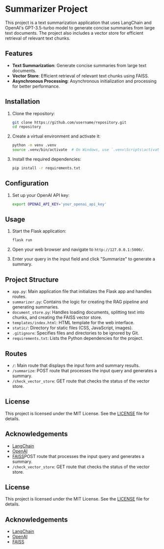 # Summarizer Project

This project is a text summarization application that uses LangChain and OpenAI's GPT-3.5-turbo model to generate concise summaries from large text documents. The project also includes a vector store for efficient retrieval of relevant text chunks.

## Features

-   **Text Summarization**: Generate concise summaries from large text documents.
-   **Vector Store**: Efficient retrieval of relevant text chunks using FAISS.
-   **Asynchronous Processing**: Asynchronous initialization and processing for better performance.

## Installation

1. Clone the repository:

    ```sh
    git clone https://github.com/username/repository.git
    cd repository
    ```

2. Create a virtual environment and activate it:

    ```sh
    python -m venv .venv
    source .venv/bin/activate  # On Windows, use `.venv\Scripts\activate`
    ```

3. Install the required dependencies:
    ```sh
    pip install -r requirements.txt
    ```

## Configuration

1. Set up your OpenAI API key:

    ```sh
    export OPENAI_API_KEY='your_openai_api_key'
    ```

## Usage

1. Start the Flask application:

    ```sh
    flask run
    ```

2. Open your web browser and navigate to `http://127.0.0.1:5000/`.

3. Enter your query in the input field and click "Summarize" to generate a summary.

## Project Structure

-   `app.py`: Main application file that initializes the Flask app and handles routes.
-   `summarizer.py`: Contains the logic for creating the RAG pipeline and generating summaries.
-   `document_store.py`: Handles loading documents, splitting text into chunks, and creating the FAISS vector store.
-   `templates/index.html`: HTML template for the web interface.
-   `static/`: Directory for static files (CSS, JavaScript, images).
-   `.gitignore`: Specifies files and directories to be ignored by Git.
-   `requirements.txt`: Lists the Python dependencies for the project.

## Routes

-   `/`: Main route that displays the input form and summary results.
-   `/summarize`: POST route that processes the input query and generates a summary.
-   `/check_vector_store`: GET route that checks the status of the vector store.

## License

This project is licensed under the MIT License. See the [LICENSE](LICENSE) file for details.

## Acknowledgements

-   [LangChain](https://github.com/langchain/langchain)
-   [OpenAI](https://www.openai.com/)
-   [FAISS](https://github.com/facebookresearch/faiss)POST route that processes the input query and generates a summary.
-   `/check_vector_store`: GET route that checks the status of the vector store.

## License

This project is licensed under the MIT License. See the [LICENSE](LICENSE) file for details.

## Acknowledgements

-   [LangChain](https://github.com/langchain/langchain)
-   [OpenAI](https://www.openai.com/)
-   [FAISS](https://github.com/facebookresearch/faiss)
